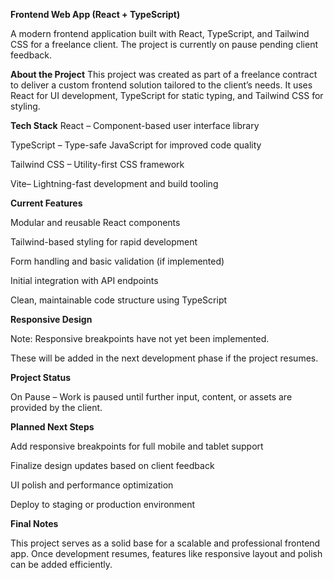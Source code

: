 **Frontend Web App (React + TypeScript)**

A modern frontend application built with React, TypeScript, and Tailwind CSS for a freelance client. The project is currently on pause pending client feedback.

**About the Project**
This project was created as part of a freelance contract to deliver a custom frontend solution tailored to the client’s needs. It uses React for UI development, TypeScript for static typing, and Tailwind CSS for styling.

**Tech Stack**
React – Component-based user interface library

TypeScript – Type-safe JavaScript for improved code quality

Tailwind CSS – Utility-first CSS framework

Vite– Lightning-fast development and build tooling


**Current Features**

Modular and reusable React components

Tailwind-based styling for rapid development

Form handling and basic validation (if implemented)

Initial integration with API endpoints

Clean, maintainable code structure using TypeScript

**Responsive Design**

Note: Responsive breakpoints have not yet been implemented.

These will be added in the next development phase if the project resumes.

**Project Status**

On Pause – Work is paused until further input, content, or assets are provided by the client.

**Planned Next Steps**

Add responsive breakpoints for full mobile and tablet support

Finalize design updates based on client feedback

UI polish and performance optimization

Deploy to staging or production environment

**Final Notes**

This project serves as a solid base for a scalable and professional frontend app. Once development resumes, features like responsive layout and polish can be added efficiently.

